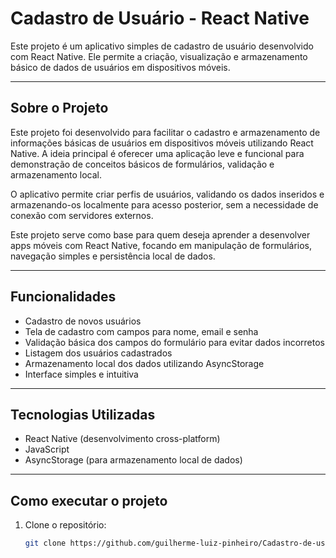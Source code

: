 # Cadastro de Usuário - React Native

Este projeto é um aplicativo simples de cadastro de usuário desenvolvido com React Native. Ele permite a criação, visualização e armazenamento básico de dados de usuários em dispositivos móveis.

---

## Sobre o Projeto

Este projeto foi desenvolvido para facilitar o cadastro e armazenamento de informações básicas de usuários em dispositivos móveis utilizando React Native. A ideia principal é oferecer uma aplicação leve e funcional para demonstração de conceitos básicos de formulários, validação e armazenamento local.

O aplicativo permite criar perfis de usuários, validando os dados inseridos e armazenando-os localmente para acesso posterior, sem a necessidade de conexão com servidores externos.

Este projeto serve como base para quem deseja aprender a desenvolver apps móveis com React Native, focando em manipulação de formulários, navegação simples e persistência local de dados.

---

## Funcionalidades

- Cadastro de novos usuários
- Tela de cadastro com campos para nome, email e senha
- Validação básica dos campos do formulário para evitar dados incorretos
- Listagem dos usuários cadastrados
- Armazenamento local dos dados utilizando AsyncStorage
- Interface simples e intuitiva

---

## Tecnologias Utilizadas

- React Native (desenvolvimento cross-platform)
- JavaScript
- AsyncStorage (para armazenamento local de dados)

---

## Como executar o projeto

1. Clone o repositório:
   ```bash
   git clone https://github.com/guilherme-luiz-pinheiro/Cadastro-de-usuario-React-Native.git
